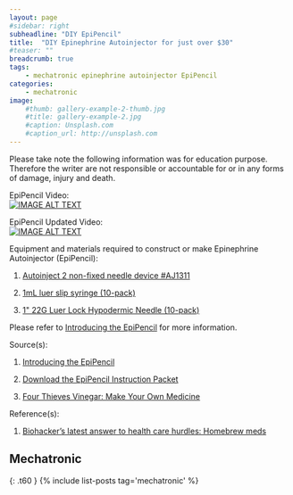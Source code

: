 ```yaml
---
layout: page
#sidebar: right
subheadline: "DIY EpiPencil"
title:  "DIY Epinephrine Autoinjector for just over $30"
#teaser: ""
breadcrumb: true
tags:
    - mechatronic epinephrine autoinjector EpiPencil
categories:
    - mechatronic
image:
    #thumb: gallery-example-2-thumb.jpg
    #title: gallery-example-2.jpg
    #caption: Unsplash.com
    #caption_url: http://unsplash.com
---
```


Please take note the following information was for education purpose. Therefore the writer are not responsible or accountable for or in any forms of damage, injury and death. 

EpiPencil Video:                                                                                                           
[![IMAGE ALT TEXT](https://archive.org/download/EpiPencil_201801/EpiPencil_201801.thumbs/EpiPencil_000057.jpg)](https://archive.org/details/EpiPencil_201801)


EpiPencil Updated Video:                                                                                                
[![IMAGE ALT TEXT](https://archive.org/download/EpiPencilUpdate/EpiPencilUpdate.thumbs/EpiPencil%20Update_000057.jpg)](https://archive.org/details/EpiPencilUpdate)

Equipment and materials required to construct or make Epinephrine Autoinjector (EpiPencil):


   1. [Autoinject 2 non-fixed needle device #AJ1311](https://www.adwdiabetes.com/product/owen-mumford-autoject-2-non-fixed-needle_7753.htm)

   2. [1mL luer slip syringe (10-pack)](https://www.amazon.com/BD-SYRINGE-Leur-Lock-Pack/dp/B01BLV8V3Y/ref=sr_1_1?s=industrial&ie=UTF8&qid=1533156095&sr=1-1&keywords=1ml+luer+lock+syringe)

   3. [1" 22G Luer Lock Hypodermic Needle (10-pack)](https://www.healthykin.com//p-5048-bd-precisionglide-single-use-hypodermic-needles.aspx?gclid=CJ7v-dG2lM8CFUeBfgodMKYBxw)


Please refer to [Introducing the EpiPencil](https://fourthievesvinegar.org/?b=001) for more information.

Source(s):

1. [Introducing the EpiPencil](https://fourthievesvinegar.org/?b=001)

2. [Download the EpiPencil Instruction Packet](https://fourthievesvinegar.org/?download#epipencil)

3. [Four Thieves Vinegar: Make Your Own Medicine](https://fourthievesvinegar.org)

Reference(s):

1. [Biohacker’s latest answer to health care hurdles: Homebrew meds](https://www.the-parallax.com/biohacking-homebrew-meds-hope/)

## Mechatronic
{: .t60 }
{% include list-posts tag='mechatronic' %}
